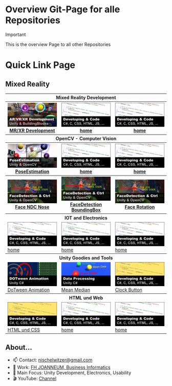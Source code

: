# Overview Git-Page for alle Repositories

> [!IMPORTANT]  
> This is the overview Page to all other Repositories

# Quick Link Page

## Mixed Reality

<table width=100%>
        <tr>
            <th colspan="3">Mixed Reality Development</th>
        </tr>        
        <tr>
            <th width=33%><img src="./pics/xr_development.png" width="100%"><br><a href="https://github.com/nischelwitzer/MixedReality_DevUnity">MR/XR Development</a></th>
            <th width=33%><img src="./pics/code_white.png" width="100%"><br><a href="../../..">home</a></th>
            <th width=33%><img src="./pics/code_white.png" width="100%"><br><a href="../../..">home</a></th>
        </tr>
        <tr>
            <th colspan="3">OpenCV - Computer Vision</th>
        </tr>          
        <tr>
            <th width=33%><img src="./pics/poseEstimation.png" width="100%"><br><a href="https://github.com/nischelwitzer/OCV-BodyPose-Tools">PoseEstimation</a></th>
            <th width=33%><img src="./pics/code_white.png" width="100%"><br><a href="../../..">home</a></th>
            <th width=33%><img src="./pics/code_white.png" width="100%"><br><a href="../../..">home</a></th>
        </tr>
        <tr>
            <th width=33%><img src="./pics/faceDetection.png" width="100%"><br><a href="../../../OCV-face68-Nose-Mouth-BB">Face NDC Nose</a></th>            
            <th width=33%><img src="./pics/faceDetection.png" width="100%"><br><a href="../../../OCV-face68-FaceMask">FaceDetection BoundingBox</a></th>
            <th width=33%><img src="./pics/faceDetection.png" width="100%"><br><a href="../../../OCV-face68-2DOF-Rotation">Face Rotation</a></th>
        </tr>       
        <tr>
            <th colspan="3">IOT and Electronics</th>
        </tr>            
        <tr>
            <td width=33%><img src="./pics/code_white.png" width="100%"><br><a href="../../..">home</a></td>
            <td width=33%><img src="./pics/code_white.png" width="100%"><br><a href="../../..">home</a></td>
            <td width=33%><img src="./pics/code_white.png" width="100%"><br><a href="../../..">home</a></td>
        </tr>
        <tr>
            <th colspan="3">Unity Goodies and Tools</th>
        </tr>
        <tr>
            <td width=33%><img src="./pics//dotween.png" width="100%"><br><a href="../../../DoTweenShow">DoTween Animation</a></td>
            <td width=33%><img src="./pics/mean_median.png" width="100%"><br><a href="../../../Calc_MeanMediand">Mean Median</a></td>
            <td width=33%><img src="./pics/code.png" width="100%"><br><a href="../../../ClockButton">Clock Button</a></td>
        </tr>
        <tr>
            <th colspan="3">HTML und Web</th>
        </tr>
        <tr>
            <td width=33%><img src="./pics/code.png" width="100%"><br><a href="../../../HTML-CSS-Lecture-Basics">HTML und CSS</a></td>
            <td width=33%><img src="./pics/code_white.png" width="100%"><br><a href="../../..">home</a></td>
            <td width=33%><img src="./pics/code_white.png" width="100%"><br><a href="../../..">home</a></td>
        </tr>
</table>

## About...

* 📫 Contact: nischelwitzer@gmail.com 
* 👥 Work: [FH JOANNEUM, Business Informatics](https://www.fh-joanneum.at/hochschule/person/alexander-nischelwitzer/)
* 🙌 Main Focus: Unity Development, Electronics, Usability
* 🎬 YouTube: [Channel](https://www.youtube.com/@AlexanderKNischelwitzer)
